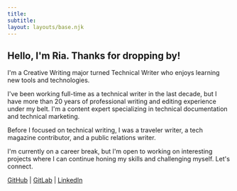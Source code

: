 ```yaml
---
title: 
subtitle: 
layout: layouts/base.njk
---
```



## Hello, I'm Ria. Thanks for dropping by!

I'm a Creative Writing major turned Technical Writer who enjoys learning new tools and technologies.  

I've been working full-time as a technical writer in the last decade, but I have more than 20 years of professional writing and editing experience under my belt. I'm a content expert specializing in technical documentation and technical marketing.

Before I focused on technical writing, I was a traveler writer, a tech magazine contributor, and a public relations writer. 

I'm currently on a career break, but l'm open to working on interesting projects where I can continue honing my skills and challenging myself. Let's connect.

[GitHub](https://github.com/ria-rivera) | [GitLab](https://gitlab.com/ria-rivera) | [LinkedIn](https://linkedin.com/in/riarivera)



<!-- 
## Post pages

The pages found in in the posts

<ul class="listing">
{%- for page in collections.post -%}
  <li>
    <a href="{{ page.url }}">{{ page.data.title }}</a> -
    <time datetime="{{ page.date }}">{{ page.date | dateDisplay("LLLL d, y") }}</time>
  </li>
{%- endfor -%}
</ul>

-->




